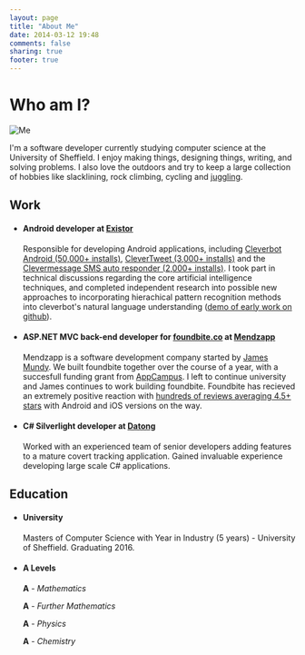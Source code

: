 ```yaml
---
layout: page
title: "About Me"
date: 2014-03-12 19:48
comments: false
sharing: true
footer: true
---
```



Who am I?
=========

![Me](/images/me.png)

I'm a software developer currently studying computer science at the University of Sheffield. I enjoy making things, designing things, writing, and solving problems. I also love the outdoors and try to keep a large collection of hobbies like slacklining, rock climbing, cycling and [juggling](http://www.youtube.com/watch?v=3zJC3dYOOv4).

## Work
<!--
 - #### **Neural network research internship at the [Green Brain Project](http://greenbrain.group.shef.ac.uk/)**

   6 week paid research internship implementing automated analytic solution methods for complex neural networks. Implemented algorithms that inspected the network topology and automatically solved them in the most efficient way, often resulting in orders of magnitude in efficiency gains from the default iterative solution methods.
-->
 - #### **Android developer at [Existor](http://www.existor.com/)**
   
   Responsible for developing Android applications, including [Cleverbot Android (50,000+ installs)](https://play.google.com/store/apps/details?id=com.icogno.cleverbot), [CleverTweet (3,000+ installs)](https://play.google.com/store/apps/details?id=com.existor.Clevertweeter) and the [Clevermessage SMS auto responder (2,000+ installs)](https://play.google.com/store/apps/details?id=com.existor.clevermessageapp). I took part in technical discussions regarding the core artificial intelligence techniques, and completed independent research into possible new approaches to incorporating hierachical pattern recognition methods into cleverbot's natural language understanding ([demo of early work on github](https://github.com/georgepowell/markov_chain_visualisation)).
 
 - #### **ASP.NET MVC back-end developer for [foundbite.co](http://foundbite.co) at [Mendzapp](http://mendzapp.com/)**
   
   Mendzapp is a software development company started by [James Mundy](http://about.me/JamesMundy). We built foundbite together over the course of a year, with a succesfull funding grant from [AppCampus](http://www.appcampus.fi). I left to continue university and James continues to work building foundbite. Foundbite has recieved an extremely positive reaction with [hundreds of reviews averaging 4.5+ stars](http://www.windowsphone.com/en-us/store/app/foundbite/243343f7-36e4-454d-8bbd-b15d447037ab) with Android and iOS versions on the way.
 
 - #### **C# Silverlight developer at [Datong](http://www.datong.co.uk/)**
   
   Worked with an experienced team of senior developers adding features to a mature covert tracking application. Gained invaluable experience developing large scale C# applications.

## Education

 - #### University

   Masters of Computer Science with Year in Industry (5 years) - University of Sheffield. Graduating 2016.

 - #### **A Levels**

   **A** - *Mathematics*

   **A** - *Further Mathematics*

   **A** - *Physics*

   **A** - *Chemistry*